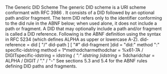 The Generic DID Scheme The generic DID scheme is a URI scheme conformant with
RFC 3986 . It consists of a DID followed by an optional path and/or fragment.
The term DID refers only to the identifier conforming to the did rule in the
ABNF below; when used alone, it does not include a path or fragment. A DID
that may optionally include a path and/or fragment is called a DID reference.
Following is the ABNF definition using the syntax in RFC 5234 (which defines
ALPHA as upper or lowercase A-Z). did-reference = did [ "/" did-path ] [ "#"
did-fragment ]did = "did:" method ":" specific-idstring method =
1*methodcharmethodchar = %x61-7A / DIGITspecific-idstring = idstring *( ":"
idstring )idstring = 1*idcharidchar = ALPHA / DIGIT / "." / "-" See sections
5.3 and 5.4 for the ABNF rules defining DID paths and fragments.


